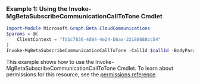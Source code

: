 ### Example 1: Using the Invoke-MgBetaSubscribeCommunicationCallToTone Cmdlet
```powershell
Import-Module Microsoft.Graph.Beta.CloudCommunications
$params = @{
	ClientContext = "fd1c7836-4d84-4e24-b6aa-23188688cc54"
}
Invoke-MgBetaSubscribeCommunicationCallToTone -CallId $callId -BodyParameter $params
```
This example shows how to use the Invoke-MgBetaSubscribeCommunicationCallToTone Cmdlet.
To learn about permissions for this resource, see the [permissions reference](/graph/permissions-reference).
